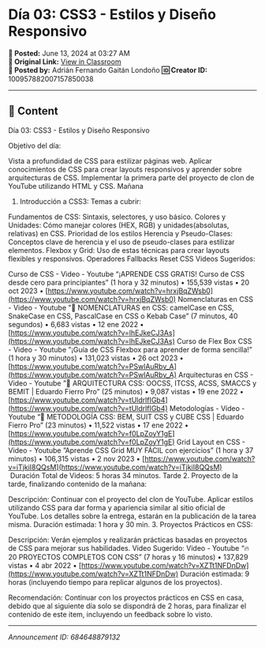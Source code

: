 # Día 03: CSS3 - Estilos y Diseño Responsivo

**📅 Posted:** June 13, 2024 at 03:27 AM  
**🔗 Original Link:** [View in Classroom](https://classroom.google.com/c/Njk1MDgxNzAyMTIx/p/Njg0NjQ4ODc5MTMy)  
**👤 Posted by:** Adrián Fernando Gaitán Londoño
**🆔 Creator ID:** 100957882007157850038

---

## 📝 Content

Día 03: CSS3 - Estilos y Diseño Responsivo

Objetivo del día:

Vista a profundidad de CSS para estilizar páginas web.
Aplicar conocimientos de CSS para crear layouts responsivos y aprender sobre arquitecturas de CSS.
Implementar la primera parte del proyecto de clon de YouTube utilizando HTML y CSS.
Mañana
1. Introducción a CSS3:
Temas a cubrir:

Fundamentos de CSS: Sintaxis, selectores, y uso básico.
Colores y Unidades: Cómo manejar colores (HEX, RGB) y unidades(absolutas, relativas) en CSS.
Prioridad de los estilos
Herencia y Pseudo-Clases: Conceptos clave de herencia y el uso de pseudo-clases para estilizar elementos.
Flexbox y Grid: Uso de estas técnicas para crear layouts flexibles y responsivos.
Operadores
Fallbacks
Reset CSS
Videos Sugeridos:

Curso de CSS - Video - Youtube “¡APRENDE CSS GRATIS! Curso de CSS desde cero para principiantes” (1 hora y 32 minutos) • 155,539 vistas • 20 oct 2023 • [https://www.youtube.com/watch?v=hrxjBqZWsb0](https://www.youtube.com/watch?v=hrxjBqZWsb0)
Nomenclaturas en CSS - Video - Youtube ”🚀 NOMENCLATURAS en CSS: camelCase en CSS, SnakeCase en CSS, PascalCase en CSS o Kebab Case” (7 minutos, 40 segundos) • 6,683 vistas • 12 ene 2022 • [https://www.youtube.com/watch?v=lhEJkeCJ3As](https://www.youtube.com/watch?v=lhEJkeCJ3As)
Curso de Flex Box CSS - Video - Youtube ”¡Guía de CSS Flexbox para aprender de forma sencilla!” (1 hora y 30 minutos) • 131,023 vistas • 26 oct 2023 • [https://www.youtube.com/watch?v=PSwlAuRbv_A](https://www.youtube.com/watch?v=PSwlAuRbv_A)
Arquitecturas en CSS - Video - Youtube ”🧰 ARQUITECTURA CSS: OOCSS, ITCSS, ACSS, SMACCS y BEMIT | Eduardo Fierro Pro” (25 minutos) • 9,087 vistas • 19 ene 2022 • [https://www.youtube.com/watch?v=tUldrlfIGb4](https://www.youtube.com/watch?v=tUldrlfIGb4)
Metodologías - Vídeo - Youtube “📐 METODOLOGÍA CSS: BEM, SUIT CSS y CUBE CSS | Eduardo Fierro Pro” (23 minutos) • 11,522 vistas • 17 ene 2022 • [https://www.youtube.com/watch?v=f0LpZoyY1gE](https://www.youtube.com/watch?v=f0LpZoyY1gE)
Grid Layout en CSS - Video - Youtube ”Aprende CSS Grid MUY FÁCIL con ejercicios” (1 hora y 37 minutos) • 106,315 vistas • 2 nov 2023 • [https://www.youtube.com/watch?v=iTjkiI8QQsM](https://www.youtube.com/watch?v=iTjkiI8QQsM)
       Duración Total de Videos: 5 horas 34 minutos.
Tarde
2. Proyecto de la tarde, finalizando contenido de la mañana:

Descripción: Continuar con el proyecto del clon de YouTube. Aplicar estilos utilizando CSS para dar forma y apariencia similar al sitio oficial de YouTube. Los detalles sobre la entrega, estarán en la publicación de la tarea misma.
Duración estimada: 1 hora y 30 min.
3. Proyectos Prácticos en CSS:

Descripción: Verán ejemplos y realizarán prácticas basadas en proyectos de CSS para mejorar sus habilidades.
Video Sugerido: Video - Youtube “🔥 20 PROYECTOS COMPLETOS CON CSS” (7 horas y 16 minutos) • 137,829 vistas • 4 abr 2022 • [https://www.youtube.com/watch?v=XZTt1NFDnDw](https://www.youtube.com/watch?v=XZTt1NFDnDw)
Duración estimada: 9 horas (incluyendo tiempo para replicar algunos de los proyectos).


Recomendación: Continuar con los proyectos prácticos en CSS en casa, debido que al siguiente día solo se dispondrá de 2 horas, para finalizar el contenido de este item, incluyendo un feedback sobre lo visto.



---

*Announcement ID: 684648879132*
